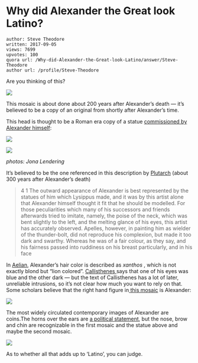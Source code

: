 # Why did Alexander the Great look Latino?

	author: Steve Theodore
	written: 2017-09-05
	views: 7699
	upvotes: 100
	quora url: /Why-did-Alexander-the-Great-look-Latino/answer/Steve-Theodore
	author url: /profile/Steve-Theodore


Are you thinking of this?

![](https://qph.fs.quoracdn.net/main-qimg-9a16a4e5de6d5da9ac4651fe302a3ea9)

This mosaic is about done about 200 years after Alexander’s death — it’s believed to be a copy of an original from shortly after Alexander’s time.

This head is thought to be a Roman era copy of a statue [commissioned by Alexander himself](http://www.livius.org/articles/objects/azara-herm/):

![](https://qph.fs.quoracdn.net/main-qimg-d7db827ea52b16fdb0e81310c3900c1a-c)

![](https://qph.fs.quoracdn.net/main-qimg-55238b21f1f670751208d82b7aefdff7)

_photos: Jona Lendering_ 

It’s believed to be the one referenced in this description by [Plutarch](http://penelope.uchicago.edu/Thayer/E/Roman/Texts/Plutarch/Lives/Alexander*/3.html) (about 300 years after Alexander’s death)

> 4 1 The outward appearance of Alexander is best represented by the statues of him which Lysippus made, and it was by this artist alone that Alexander himself thought it fit that he should be modelled. For those peculiarities which many of his successors and friends afterwards tried to imitate, namely, the poise of the neck, which was bent slightly to the left, and the melting glance of his eyes, this artist has accurately observed. Apelles, however, in painting him as wielder of the thunder-bolt, did not reproduce his complexion, but made it too dark and swarthy. Whereas he was of a fair colour, as they say, and his fairness passed into ruddiness on his breast particularly, and in his face

In [Aelian](http://penelope.uchicago.edu/aelian/varhist12.xhtml), Alexander’s hair color is described as _xanthos_ , which is not exactly blond but “lion colored”. [Callisthenes ](http://www.attalus.org/translate/alexander1b.html)says that one of his eyes was blue and the other dark — but the text of Callisthenes has a lot of later, unreliable intrusions, so it’s not clear how much you want to rely on that. Some scholars believe that the right hand figure in[ this mosaic](https://en.wikipedia.org/wiki/Stag_Hunt_Mosaic) is Alexander:

![](https://qph.fs.quoracdn.net/main-qimg-a78e91ce913f6ee3d06f154a8cb4394d-c)

The most widely circulated contemporary images of Alexander are coins.The horns over the ears are [a political statement](https://www.quora.com/Why-did-Alexander-have-to-make-the-long-journey-to-Siwa-which-is-out-of-his-way-to-Persia-How-can-he-know-the-outcome-if-he-just-improvised), but the nose, brow and chin are recognizable in the first mosaic and the statue above and maybe the second mosaic.

![](https://qph.fs.quoracdn.net/main-qimg-1e1817bcab06afcccbb5da74837d015e-c)

As to whether all that adds up to ‘Latino’, you can judge.

